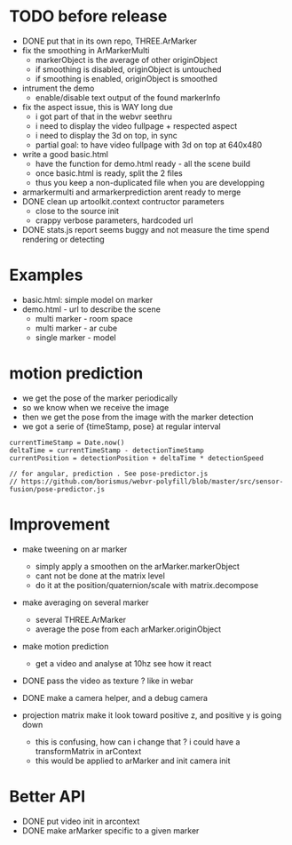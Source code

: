 # TODO before release
- DONE put that in its own repo, THREE.ArMarker
- fix the smoothing in ArMarkerMulti
  - markerObject is the average of other originObject
  - if smoothing is disabled, originObject is untouched
  - if smoothing is enabled, originObject is smoothed
- intrument the demo
  - enable/disable text output of the found markerInfo
- fix the aspect issue, this is WAY long due
  - i got part of that in the webvr seethru
  - i need to display the video fullpage + respected aspect
  - i need to display the 3d on top, in sync
  - partial goal: to have video fullpage with 3d on top at 640x480  
- write a good basic.html
  - have the function for demo.html ready - all the scene build
  - once basic.html is ready, split the 2 files
  - thus you keep a non-duplicated file when you are developping
- armarkermulti and armarkerprediction arent ready to merge
- DONE clean up artoolkit.context contructor parameters
  - close to the source init
  - crappy verbose parameters, hardcoded url
- DONE stats.js report seems buggy and not measure the time spend rendering or detecting

# Examples
- basic.html: simple model on marker
- demo.html - url to describe the scene
  - multi marker - room space
  - multi marker - ar cube
  - single marker - model

# motion prediction
- we get the pose of the marker periodically
- so we know when we receive the image
- then we get the pose from the image with the marker detection
- we got a serie of {timeStamp, pose} at regular interval

```
currentTimeStamp = Date.now()
deltaTime = currentTimeStamp - detectionTimeStamp
currentPosition = detectionPosition + deltaTime * detectionSpeed

// for angular, prediction . See pose-predictor.js
// https://github.com/borismus/webvr-polyfill/blob/master/src/sensor-fusion/pose-predictor.js
```

# Improvement
- make tweening on ar marker
  - simply apply a smoothen on the arMarker.markerObject
  - cant not be done at the matrix level
  - do it at the position/quaternion/scale with matrix.decompose
- make averaging on several marker
  - several THREE.ArMarker
  - average the pose from each arMarker.originObject
- make motion prediction
  - get a video and analyse at 10hz see how it react
- DONE pass the video as texture ? like in webar
- DONE make a camera helper, and a debug camera

- projection matrix make it look toward positive z, and positive y is going down
  - this is confusing, how can i change that ? i could have a transformMatrix in arContext
  - this would be applied to arMarker and init camera init


# Better API
- DONE put video init in arcontext
- DONE make arMarker specific to a given marker
